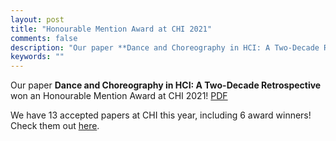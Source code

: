 ```yaml
---
layout: post
title: "Honourable Mention Award at CHI 2021"
comments: false
description: "Our paper **Dance and Choreography in HCI: A Two-Decade Retrospective** has won an Honourable Mention Award at CHI 2021!"
keywords: ""
---
```


Our paper **Dance and Choreography in HCI: A Two-Decade Retrospective** won an Honourable Mention Award at CHI 2021! <a href="https://qiushi-zhou.github.io/PDF/CHI-2021-dance.pdf">PDF</a>

We have 13 accepted papers at CHI this year, including 6 award winners! Check them out <a href="https://cis.unimelb.edu.au/hci/news/chi-2021-papers/">here</a>.
